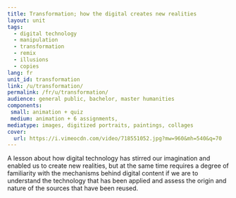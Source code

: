 ```yaml
---
title: Transformation; how the digital creates new realities
layout: unit
tags:
  - digital technology
  - manipulation
  - transformation
  - remix
  - illusions
  - copies
lang: fr
unit_id: transformation
link: /u/transformation/
permalink: /fr/u/transformation/
audience: general public, bachelor, master humanities
components:
 small: animation + quiz
 medium: animation + 6 assignments,   
mediatype: images, digitized portraits, paintings, collages
cover:
  url: https://i.vimeocdn.com/video/718551052.jpg?mw=960&mh=540&q=70
---
```


A lesson about how digital technology has stirred our imagination and enabled us to create new realities, but at the same time requires a degree of familiarity with the mechanisms behind digital content if we are to understand the technology that has been applied and assess the origin and nature of the sources that have been reused.

<!-- more -->
